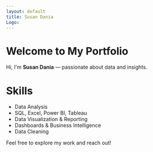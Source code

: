 ```yaml
---
layout: default
title: Susan Dania
Logo: 
---
```


# Welcome to My Portfolio

Hi, I'm **Susan Dania** — passionate about data and insights.

# Skills
- Data Analysis
- SQL, Excel, Power BI, Tableau
- Data Visualization & Reporting
- Dashboards & Business Intelligence
- Data Cleaning

Feel free to explore my work and reach out!

